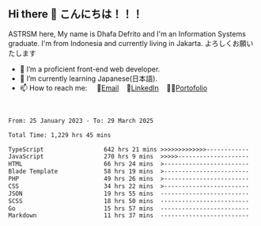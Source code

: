 ## Hi there 👋 こんにちは！！！
ASTRSM here, My name is Dhafa Defrito and I'm an Information Systems graduate. I'm from Indonesia and currently living in Jakarta. よろしくお願いたします

- 🔭 I’m a proficient front-end web developer.
- 🌱 I’m currently learning Japanese(日本語).
- 📫 How to reach me: &nbsp;&nbsp;&nbsp;&nbsp;📧[Email](ddefrito@gmail.com)&nbsp;&nbsp;&nbsp;&nbsp;💼[LinkedIn](https://www.linkedin.com/in/dhafa-defrita-rama-yudistira-9357a9229/)&nbsp;&nbsp;&nbsp;&nbsp;👨‍🎨[Portofolio](https://ddefrito.vercel.app/)
<br>
<!-- <p align="left">
<a href="https://github.com/ASTRSM">
  <img height="180em" src="https://github-readme-stats-eight-theta.vercel.app/api?username=ASTRSM&show_icons=true&theme=dracula&include_all_commits=true&count_private=true"/>
  <img height="180em" src="https://github-readme-stats-eight-theta.vercel.app/api/top-langs/?username=ASTRSM&layout=compact&langs_count=8&theme=dracula"/>
</a>
</p> -->

<!--START_SECTION:waka-->

```txt
From: 25 January 2023 - To: 29 March 2025

Total Time: 1,229 hrs 45 mins

TypeScript                 642 hrs 21 mins >>>>>>>>>>>>>------------   52.23 %
JavaScript                 270 hrs 9 mins  >>>>>--------------------   21.97 %
HTML                       66 hrs 24 mins  >------------------------   05.40 %
Blade Template             58 hrs 19 mins  >------------------------   04.74 %
PHP                        49 hrs 26 mins  >------------------------   04.02 %
CSS                        34 hrs 22 mins  >------------------------   02.80 %
JSON                       19 hrs 55 mins  -------------------------   01.62 %
SCSS                       18 hrs 50 mins  -------------------------   01.53 %
Go                         15 hrs 57 mins  -------------------------   01.30 %
Markdown                   11 hrs 37 mins  -------------------------   00.95 %
```

<!--END_SECTION:waka-->
